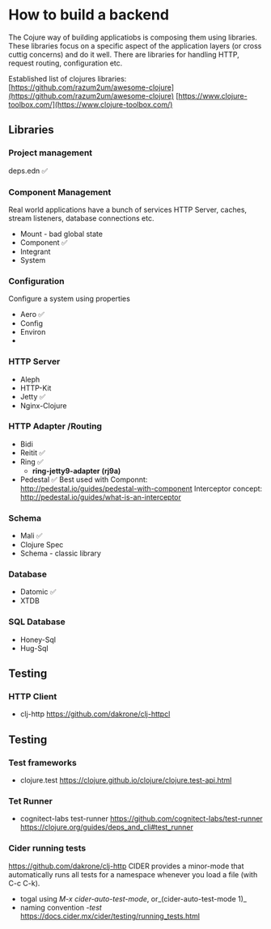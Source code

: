 # How to build a backend
The Cojure way of building applicatiobs is composing them using libraries. These libraries focus on a specific aspect of the application layers (or cross cuttig concerns) and do it well. There are libraries for handling HTTP, request routing, configuration etc. 

Established list of clojures libraries:
[https://github.com/razum2um/awesome-clojure](https://github.com/razum2um/awesome-clojure)
[https://www.clojure-toolbox.com/](https://www.clojure-toolbox.com/)

## Libraries

### Project management

deps.edn ✅

### Component Management

Real world applications have a bunch of services HTTP Server, caches, stream listeners, database connections etc.

- Mount - bad global state
- Component ✅
- Integrant
- System

### Configuration

Configure a system using properties

- Aero ✅
- Config
- Environ
- 

### HTTP Server

- Aleph
- HTTP-Kit
- Jetty ✅
- Nginx-Clojure

### HTTP Adapter /Routing

- Bidi
- Reitit ✅
- Ring ✅
    - **ring-jetty9-adapter (rj9a)**
- Pedestal  ✅
  Best used with Componnt: http://pedestal.io/guides/pedestal-with-component
  Interceptor concept: http://pedestal.io/guides/what-is-an-interceptor

### Schema

- Mali ✅
- Clojure Spec
- Schema - classic library


### Database
- Datomic ✅
- XTDB

### SQL Database
- Honey-Sql
- Hug-Sql

## Testing ##

### HTTP Client
- clj-http 
  https://github.com/dakrone/clj-httpcl

## Testing

### Test frameworks ###
- clojure.test
  https://clojure.github.io/clojure/clojure.test-api.html

### Tet Runner ###
- cognitect-labs test-runner
  https://github.com/cognitect-labs/test-runner
  https://clojure.org/guides/deps_and_cli#test_runner

### Cider running tests
https://github.com/dakrone/clj-http
CIDER provides a minor-mode that automatically runs all tests for a namespace whenever you load a file (with C-c C-k).
- togal using _M-x cider-auto-test-mode_, or_(cider-auto-test-mode 1)_
- naming convention _-test_
https://docs.cider.mx/cider/testing/running_tests.html
